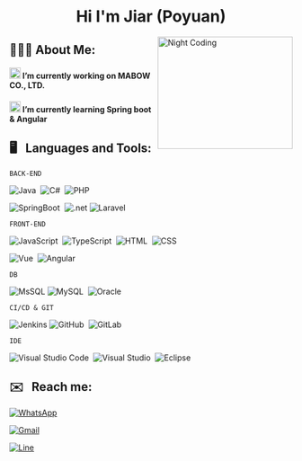 <div align="center"><h1>Hi I'm Jiar (Poyuan)
</h1></div>

<!-- 瀏覽次數 -->
<img alt="Night Coding" src="https://cdn.dribbble.com/users/1059583/screenshots/4171367/coding-freak.gif" width=240 height=200 align="right"/>

## 👨🏻‍💻 About Me:
<h4 align="left"><img src="https://github.com/TheDudeThatCode/TheDudeThatCode/blob/master/Assets/Developer.gif" width="20" /> I’m currently working on MABOW CO., LTD.</h4>
<h4 align="left"><img src="https://github.com/TheDudeThatCode/TheDudeThatCode/blob/master/Assets/Developer.gif" width="20" />  I’m currently learning Spring boot & Angular </h4> 

<!-- skill -->
## 🖥️  &nbsp; Languages and Tools:
`BACK-END`

![Java](https://img.shields.io/badge/-Java-05122A?style=flat&logo=Java&logoColor=FFA518)&nbsp;
![C#](https://img.shields.io/badge/-CSharp-05122A?style=flat&logo=cSharp)&nbsp;
![PHP](https://img.shields.io/badge/-PHP-05122A?style=flat&logo=PHP)&nbsp;



![SpringBoot](https://img.shields.io/badge/-Springboot-05122A?style=flat&logo=Springboot)&nbsp;
![.net](https://img.shields.io/badge/-Asp.net-05122A?style=flat&logo=.net)
![Laravel](https://img.shields.io/badge/-Laravel-05122A?style=flat&logo=Laravel)

`FRONT-END`

![JavaScript](https://img.shields.io/badge/-JavaScript-05122A?style=flat&logo=javascript)&nbsp;
![TypeScript](https://img.shields.io/badge/-TypeScript-05122A?style=flat&logo=TypeScript)&nbsp;
![HTML](https://img.shields.io/badge/-HTML-05122A?style=flat&logo=HTML5)&nbsp;
![CSS](https://img.shields.io/badge/-CSS-05122A?style=flat&logo=CSS3&logoColor=1572B6)&nbsp;

![Vue](https://img.shields.io/badge/-Vue.js-05122A?style=flat&logo=Vue.js)&nbsp;
![Angular](https://img.shields.io/badge/-Angular-05122A?style=flat&logo=Angular)&nbsp;

`DB`

![MsSQL](https://img.shields.io/badge/-MsSQL-05122A?style=flat&logo=MicrosoftSQLServer)
![MySQL](https://img.shields.io/badge/-MySQL-05122A?style=flat&logo=mysql)&nbsp;
![Oracle](https://img.shields.io/badge/-Oracle-05122A?style=flat&logo=Oracle)&nbsp;

`CI/CD & GIT`

![Jenkins](https://img.shields.io/badge/-Jenkins-05122A?style=flat&logo=jenkins)
![GitHub](https://img.shields.io/badge/-GitHub-05122A?style=flat&logo=github)&nbsp;
![GitLab](https://img.shields.io/badge/-GitLab-05122A?style=flat&logo=gitlab)&nbsp;

`IDE`

![Visual Studio Code](https://img.shields.io/badge/-Visual%20Studio%20Code-05122A?style=flat&logo=visual-studio-code&logoColor=007ACC)&nbsp;
![Visual Studio](https://img.shields.io/badge/-VisualStudio-05122A?style=flat&logo=VisualStudio)&nbsp;
![Eclipse](https://img.shields.io/badge/-Eclipse-05122A?style=flat&logo=eclipse)&nbsp;

<!-- 聯絡我 -->
## ✉️ &nbsp; Reach me:

  <!-- LinkedIn -->

<a href="tel:+886-963817213" target="_blank" rel="noopener">![WhatsApp](https://img.shields.io/badge/-0963817213-05122A?style=flat&logo=whatsapp)</a>

<a href="mailto:paulyuancho@gmail.com" target="_blank" rel="noopener">![Gmail](https://img.shields.io/badge/-paulyuancho@gmail.com-05122A?style=flat&logo=gmail)

<a href="https://line.me/ti/p/byQk_WjjXU"  target="_blank" rel="noopener">![Line](https://img.shields.io/badge/-lovingyou871014-05122A?style=flat&logo=line)</a>
 
